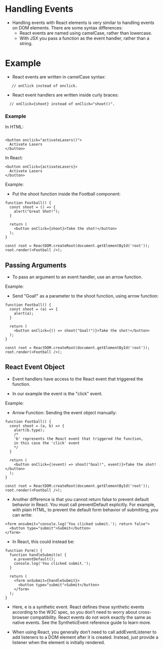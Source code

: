 # Handling Events

- Handling events with React elements is very similar to handling events on DOM elements.
  There are some syntax differences:
  - React events are named using camelCase, rather than lowercase.
  - With JSX you pass a function as the event handler, rather than a string.

# Example

- React events are written in camelCase syntax:

```
   // onClick instead of onclick.

```

- React event handlers are written inside curly braces:

```
  // onClick={shoot} instead of onClick="shoot()".

```

### Example

In HTML:

```

<button onclick="activateLasers()">
  Activate Lasers
</button>
```

In React:

```
<button onClick={activateLasers}>
  Activate Lasers
</button>
```

Example:

- Put the shoot function inside the Football component:

```
function Football() {
  const shoot = () => {
    alert("Great Shot!");
  }

  return (
    <button onClick={shoot}>Take the shot!</button>
  );
}

const root = ReactDOM.createRoot(document.getElementById('root'));
root.render(<Football />);
```

## Passing Arguments

- To pass an argument to an event handler, use an arrow function.

Example:

- Send "Goal!" as a parameter to the shoot function, using arrow function:

```
function Football() {
  const shoot = (a) => {
    alert(a);
  }

  return (
    <button onClick={() => shoot("Goal!")}>Take the shot!</button>
  );
}

const root = ReactDOM.createRoot(document.getElementById('root'));
root.render(<Football />);
```

## React Event Object

- Event handlers have access to the React event that triggered the function.

- In our example the event is the "click" event.

Example:

- Arrow Function: Sending the event object manually:

```
function Football() {
  const shoot = (a, b) => {
    alert(b.type);
    /*
    'b' represents the React event that triggered the function,
    in this case the 'click' event
    */
  }

  return (
    <button onClick={(event) => shoot("Goal!", event)}>Take the shot!</button>
  );
}

const root = ReactDOM.createRoot(document.getElementById('root'));
root.render(<Football />);
```

- Another difference is that you cannot return false to prevent default behavior in React. You must call preventDefault explicitly. For example, with plain HTML, to prevent the default form behavior of submitting, you can write:

```
<form onsubmit="console.log('You clicked submit.'); return false">
  <button type="submit">Submit</button>
</form>
```

- In React, this could instead be:

```
function Form() {
  function handleSubmit(e) {
    e.preventDefault();
    console.log('You clicked submit.');
  }

  return (
    <form onSubmit={handleSubmit}>
      <button type="submit">Submit</button>
    </form>
  );
}
```

- Here, e is a synthetic event. React defines these synthetic events according to the W3C spec, so you don’t need to worry about cross-browser compatibility. React events do not work exactly the same as native events. See the SyntheticEvent reference guide to learn more.

- When using React, you generally don’t need to call addEventListener to add listeners to a DOM element after it is created. Instead, just provide a listener when the element is initially rendered.
